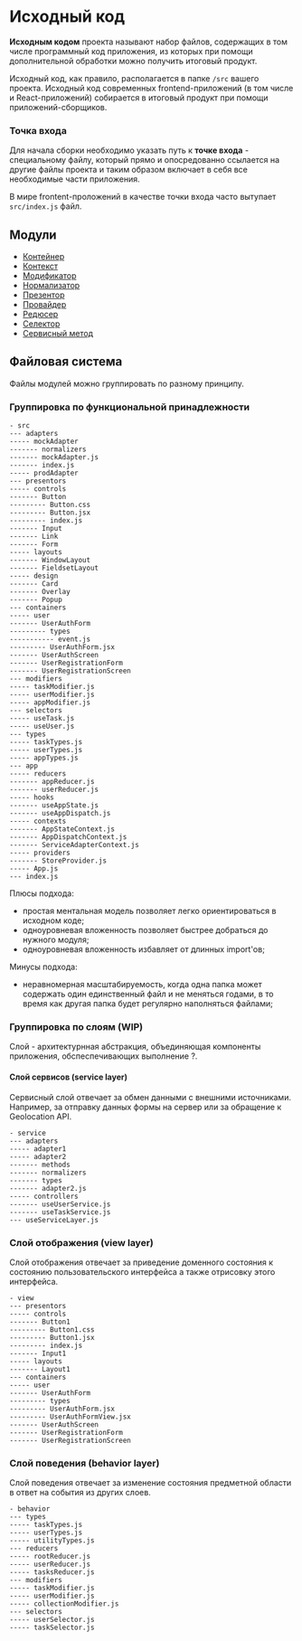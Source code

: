 # Исходный код

**Исходным кодом** проекта называют набор файлов, содержащих в том числе программный код приложения, из которых при помощи дополнительной обработки можно получить итоговый продукт.

Исходный код, как правило, располагается в папке `/src` вашего проекта. Исходный код современных frontend-приложений (в том числе и React-приложений) собирается в итоговый продукт при помощи приложений-сборщиков. 

### Точка входа

Для начала сборки необходимо указать путь к **точке входа** - специальному файлу, который прямо и опосредованно ссылается на другие файлы проекта и таким образом включает в себя все необходимые части приложения.

В мире frontent-проложений в качестве точки входа часто вытупает `src/index.js` файл.

## Модули

- [Контейнер](./исходный-код/контейнер.md)
- [Контекст](./исходный-код/контекст.md)
- [Модификатор](./исходный-код/модификатор.md)
- [Нормализатор](./исходный-код/нормализатор.md)
- [Презентор](./исходный-код/презентор.md)
- [Провайдер](./исходный-код/провайдер.md)
- [Редюсер](./исходный-код/редюсер.md)
- [Селектор](./исходный-код/селектор.md)
- [Сервисный метод](./исходный-код/сервисный-метод.md)

## Файловая система

Файлы модулей можно группировать по разному принципу.

### Группировка по функциональной принадлежности

```
- src
--- adapters
----- mockAdapter
------- normalizers
------- mockAdapter.js
------- index.js
----- prodAdapter
--- presentors
----- controls
------- Button
--------- Button.css
--------- Button.jsx
--------- index.js
------- Input
------- Link
------- Form
----- layouts
------- WindowLayout
------- FieldsetLayout
----- design
------- Card
------- Overlay
------- Popup
--- containers
----- user
------- UserAuthForm
--------- types
----------- event.js
--------- UserAuthForm.jsx
------- UserAuthScreen
------- UserRegistrationForm
------- UserRegistrationScreen
--- modifiers
----- taskModifier.js
----- userModifier.js
----- appModifier.js
--- selectors
----- useTask.js
----- useUser.js
--- types
----- taskTypes.js
----- userTypes.js
----- appTypes.js
--- app
----- reducers
------- appReducer.js
------- userReducer.js
----- hooks
------- useAppState.js
------- useAppDispatch.js
----- contexts
------- AppStateContext.js
------- AppDispatchContext.js
------- ServiceAdapterContext.js
----- providers
------- StoreProvider.js
----- App.js
--- index.js
```

Плюсы подхода:
- простая ментальная модель позволяет легко ориентироваться в исходном коде;
- одноуровневая вложенность позволяет быстрее добраться до нужного модуля;
- одноуровневая вложенность избавляет от длинных import'ов;

Минусы подхода:
- неравномерная масштабируемость, когда одна папка может содержать один единственный файл и не меняться годами, в то время как другая папка будет регулярно наполняться файлами;

### Группировка по слоям (WIP)

Слой - архитектурнная абстракция, объединяющая компоненты приложения, обспеспечивающих выполнение ?.

#### Слой сервисов (service layer)

Сервисный слой отвечает за обмен данными с внешними источниками. Например, за отправку данных формы на сервер или за обращение к Geolocation API.

```
- service
--- adapters
----- adapter1
----- adapter2
------- methods
------- normalizers
------- types
------- adapter2.js
----- controllers
------- useUserService.js
------- useTaskService.js
--- useServiceLayer.js
```

### Слой отображения (view layer)

Слой отображения отвечает за приведение доменного состояния к состоянию пользовательского интерфейса а также отрисовку этого интерфейса.

```
- view
--- presentors
----- controls
------- Button1
--------- Button1.css
--------- Button1.jsx
--------- index.js
------- Input1
----- layouts
------- Layout1
--- containers
----- user
------- UserAuthForm
--------- types
--------- UserAuthForm.jsx
--------- UserAuthFormView.jsx
------- UserAuthScreen
------- UserRegistrationForm
------- UserRegistrationScreen
```

### Слой поведения (behavior layer)

Слой поведения отвечает за изменение состояния предметной области в ответ на события из других слоев.

```
- behavior
--- types
----- taskTypes.js
----- userTypes.js
----- utilityTypes.js
--- reducers
----- rootReducer.js
----- userReducer.js
----- tasksReducer.js
--- modifiers
----- taskModifier.js
----- userModifier.js
----- collectionModifier.js
--- selectors
----- userSelector.js
----- taskSelector.js
```